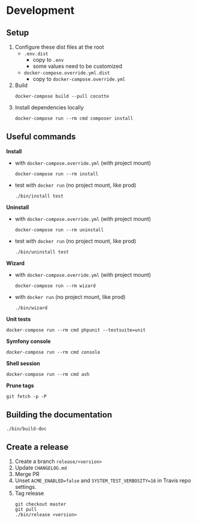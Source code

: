 # Development

## Setup

1. Configure these dist files at the root
	* `.env.dist` 
		* copy to `.env`
		* some values need to be customized
	* `docker-compose.override.yml.dist`
		* copy to `docker-compose.override.yml`
1. Build
	```
	docker-compose build --pull cocotte
	```
1. Install dependencies locally
	```
	docker-compose run --rm cmd composer install
	```

## Useful commands
__Install__
* with `docker-compose.override.yml` (with project mount)
	```
	docker-compose run --rm install
	```
* test with `docker run` (no project mount, like prod)
	```
	./bin/install test
	```
__Uninstall__
* with `docker-compose.override.yml` (with project mount)
	```
	docker-compose run --rm uninstall
	```
* test with `docker run` (no project mount, like prod)
	```
	./bin/uninstall test
	```
__Wizard__
* with `docker-compose.override.yml` (with project mount)
	```
	docker-compose run --rm wizard
	```
* with `docker run` (no project mount, like prod)
	```
	./bin/wizard
	```
__Unit tests__
```
docker-compose run --rm cmd phpunit --testsuite=unit 
```
__Symfony console__
```
docker-compose run --rm cmd console
```
__Shell session__
```
docker-compose run --rm cmd ash
```
__Prune tags__
```
git fetch -p -P
```

## Building the documentation
```
./bin/build-doc
```
## Create a release
1. Create a branch `release/<version>`
1. Update `CHANGELOG.md`
1. Merge PR
1. Unset `ACME_ENABLED=false` and `SYSTEM_TEST_VERBOSITY=16` in Travis repo settings.
1. Tag release
	```
	git checkout master
	git pull
	./bin/release <version>
	```

